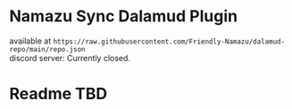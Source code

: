 # Namazu Sync Dalamud Plugin

available at `https://raw.githubusercontent.com/Friendly-Namazu/dalamud-repo/main/repo.json`\
discord server: Currently closed.

# Readme TBD
